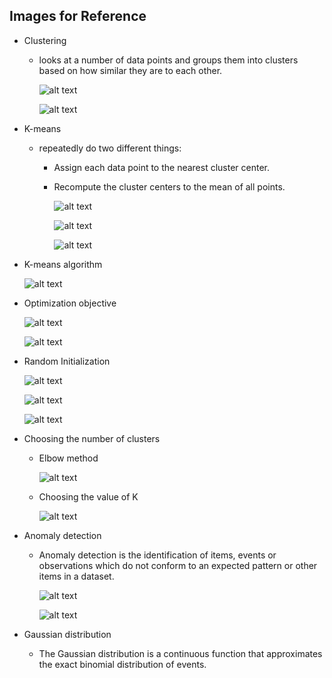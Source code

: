 ## Images for Reference

- Clustering

    - looks at a number of data points and groups them into clusters based on how similar they are to each other.

        ![alt text](image.png)

        ![alt text](image-1.png)

- K-means

    - repeatedly do two different things:

        - Assign each data point to the nearest cluster center.

        - Recompute the cluster centers to the mean of all points.

            ![alt text](image-2.png)

            ![alt text](image-3.png)

            ![alt text](image-4.png)
        
- K-means algorithm        

    ![alt text](image-5.png) 


- Optimization objective

    ![alt text](image-6.png)

    ![alt text](image-7.png)

- Random Initialization    

    ![alt text](image-8.png)

    ![alt text](image-10.png)

    ![alt text](image-11.png)

- Choosing the number of clusters    

    - Elbow method

        ![alt text](image-12.png)

    - Choosing the value of K

        ![alt text](image-13.png)

- Anomaly detection

    - Anomaly detection is the identification of items, events or observations which do not conform to an expected pattern or other items in a dataset.

        ![alt text](image-14.png)

        ![alt text](image-16.png)

- Gaussian distribution

    - The Gaussian distribution is a continuous function that approximates the exact binomial distribution of events.

        
             